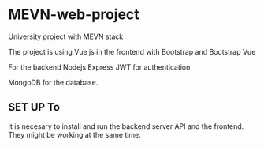 # MEVN-web-project
University project with MEVN stack

The project is using Vue js in the frontend with Bootstrap and Bootstrap Vue

For the backend Nodejs Express JWT for authentication 

MongoDB for the database.

## SET UP To

It is necesary to install and run the backend server API and the frontend.
They might be working at the same time. 

